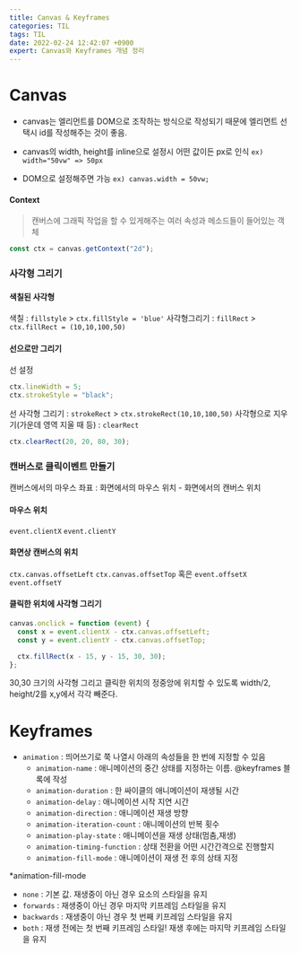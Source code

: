 ```yaml
---
title: Canvas & Keyframes
categories: TIL
tags: TIL
date: 2022-02-24 12:42:07 +0900
expert: Canvas와 Keyframes 개념 정리
---
```


# Canvas

- canvas는 엘리먼트를 DOM으로 조작하는 방식으로 작성되기 때문에 엘리먼트 선택시 id를 작성해주는 것이 좋음.

- canvas의 width, height를 inline으로 설정시 어떤 값이든 px로 인식
  `ex) width="50vw" => 50px`
- DOM으로 설정해주면 가능
  `ex) canvas.width = 50vw;`

#### Context

> 캔버스에 그래픽 작업을 할 수 있게해주는 여러 속성과 메소드들이 들어있는 객체

```js
const ctx = canvas.getContext("2d");
```

### 사각형 그리기

#### 색칠된 사각형

색칠 : `fillstyle` > `ctx.fillStyle = 'blue'`
사각형그리기 : `fillRect` > `ctx.fillRect = (10,10,100,50)`

#### 선으로만 그리기

선 설정

```js
ctx.lineWidth = 5;
ctx.strokeStyle = "black";
```

선 사각형 그리기 : `strokeRect` > `ctx.strokeRect(10,10,100,50)`
사각형으로 지우기(가운데 영역 지울 때 등) : `clearRect`

```js
ctx.clearRect(20, 20, 80, 30);
```

### 캔버스로 클릭이벤트 만들기

캔버스에서의 마우스 좌표 : 화면에서의 마우스 위치 - 화면에서의 캔버스 위치

#### 마우스 위치

`event.clientX` `event.clientY`

#### 화면상 캔버스의 위치

`ctx.canvas.offsetLeft`
`ctx.canvas.offsetTop`
혹은 `event.offsetX` `event.offsetY`

#### 클릭한 위치에 사각형 그리기

```js
canvas.onclick = function (event) {
  const x = event.clientX - ctx.canvas.offsetLeft;
  const y = event.clientY - ctx.canvas.offsetTop;

  ctx.fillRect(x - 15, y - 15, 30, 30);
};
```

30,30 크기의 사각형 그리고 클릭한 위치의 정중앙에 위치할 수 있도록 width/2, height/2를 x,y에서 각각 빼준다.

# Keyframes

- `animation` : 띄어쓰기로 쭉 나열시 아래의 속성들을 한 번에 지정할 수 있음
  - `animation-name` : 애니메이션의 중간 상태를 지정하는 이름. @keyframes 블록에 작성
  - `animation-duration` : 한 싸이클의 애니메이션이 재생될 시간
  - `animation-delay` : 애니메이션 시작 지연 시간
  - `animation-direction` : 애니메이션 재생 방향
  - `animation-iteration-count` : 애니메이션의 반복 횟수
  - `animation-play-state` : 애니메이션을 재생 상태(멈춤,재생)
  - `animation-timing-function` : 상태 전환을 어떤 시간간격으로 진행할지
  - `animation-fill-mode` : 애니메이션이 재생 전 후의 상태 지정

\*animation-fill-mode

- `none` : 기본 값. 재생중이 아닌 경우 요소의 스타일을 유지
- `forwards` : 재생중이 아닌 경우 마지막 키프레임 스타일을 유지
- `backwards` : 재생중이 아닌 경우 첫 번째 키프레임 스타일을 유지
- `both` : 재생 전에는 첫 번째 키프레임 스타일! 재생 후에는 마지막 키프레임 스타일을 유지
